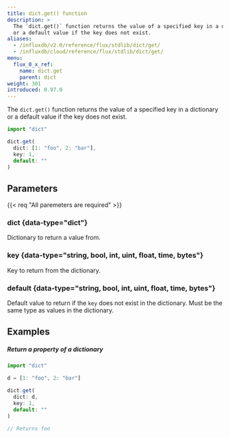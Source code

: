 ```yaml
---
title: dict.get() function
description: >
  The `dict.get()` function returns the value of a specified key in a dictionary
  or a default value if the key does not exist.
aliases:
  - /influxdb/v2.0/reference/flux/stdlib/dict/get/
  - /influxdb/cloud/reference/flux/stdlib/dict/get/
menu:
  flux_0_x_ref:
    name: dict.get
    parent: dict
weight: 301
introduced: 0.97.0
---
```


The `dict.get()` function returns the value of a specified key in a dictionary
or a default value if the key does not exist.

```js
import "dict"

dict.get(
  dict: [1: "foo", 2: "bar"],
  key: 1,
  default: ""
)
```

## Parameters

<p>
  {{< req "All paremeters are required" >}}
</p>

### dict {data-type="dict"}
Dictionary to return a value from.

### key {data-type="string, bool, int, uint, float, time, bytes"}
Key to return from the dictionary.

### default {data-type="string, bool, int, uint, float, time, bytes"}
Default value to return if the `key` does not exist in the dictionary.
Must be the same type as values in the dictionary.

## Examples

##### Return a property of a dictionary
```js
import "dict"

d = [1: "foo", 2: "bar"]

dict.get(
  dict: d,
  key: 1,
  default: ""
)

// Returns foo
```
